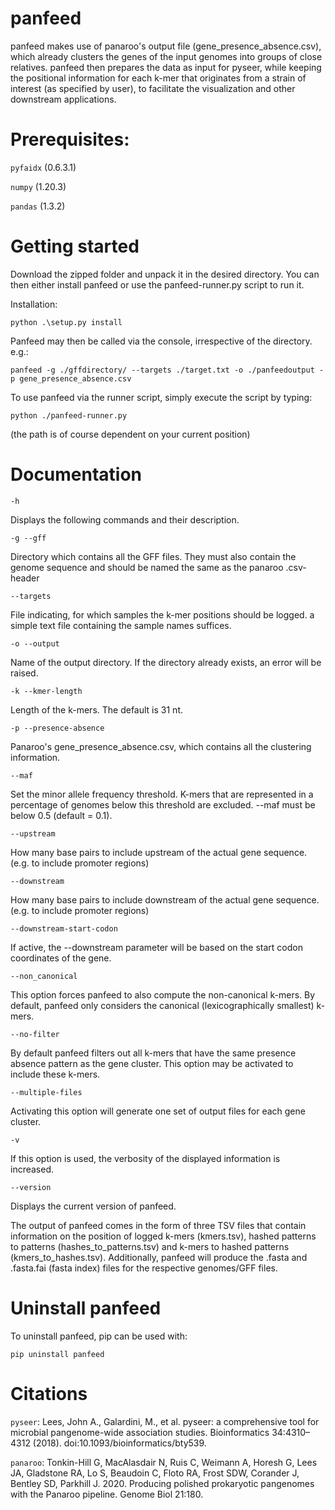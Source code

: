 # panfeed

panfeed makes use of panaroo's output file (gene_presence_absence.csv), which already clusters the genes of the input genomes into groups of close relatives.
panfeed then prepares the data as input for pyseer, while keeping the positional information for each k-mer that originates from a strain of interest (as specified by user), to facilitate the visualization and other downstream applications.

# Prerequisites:

`pyfaidx` (0.6.3.1)

`numpy` (1.20.3)

`pandas` (1.3.2)

# Getting started
Download the zipped folder and unpack it in the desired directory. You can then either install panfeed or use the panfeed-runner.py script to run it.

Installation:

	python .\setup.py install

Panfeed may then be called via the console, irrespective of the directory. e.g.:

	panfeed -g ./gffdirectory/ --targets ./target.txt -o ./panfeedoutput -p gene_presence_absence.csv


To use panfeed via the runner script, simply execute the script by typing:

	python ./panfeed-runner.py
	
(the path is of course dependent on your current position)



# Documentation
	-h
Displays the following commands and their description.

	-g --gff
Directory which contains all the GFF files. They must also contain the genome sequence and should be named the same as the panaroo .csv-header

	--targets
File indicating, for which samples the k-mer positions should be logged. a simple text file containing the sample names suffices.

	-o --output
Name of the output directory. If the directory already exists, an error will be raised.

	-k --kmer-length
Length of the k-mers. The default is 31 nt. 

	-p --presence-absence
Panaroo's gene_presence_absence.csv, which contains all the clustering information.

	--maf
Set the minor allele frequency threshold. K-mers that are represented in a percentage of genomes below this threshold are excluded. --maf must be below 0.5 (default = 0.1).

	--upstream
How many base pairs to include upstream of the actual gene sequence. (e.g. to include promoter regions)

	--downstream
How many base pairs to include downstream of the actual gene sequence. (e.g. to include promoter regions)

	--downstream-start-codon
If active, the --downstream parameter will be based on the start codon coordinates of the gene.

	--non_canonical
This option forces panfeed to also compute the non-canonical k-mers. By default, panfeed only considers the canonical (lexicographically smallest) k-mers.

	--no-filter
By default panfeed filters out all k-mers that have the same presence absence pattern as the gene cluster. This option may be activated to include these k-mers.

	--multiple-files
Activating this option will generate one set of output files for each gene cluster.

	-v
If this option is used, the verbosity of the displayed information is increased.

	--version
Displays the current version of panfeed.

The output of panfeed comes in the form of three TSV files that contain information on the position of logged k-mers (kmers.tsv), hashed patterns to patterns (hashes_to_patterns.tsv) and k-mers to hashed patterns (kmers_to_hashes.tsv). Additionally, panfeed will produce the .fasta and .fasta.fai (fasta index) files for the respective genomes/GFF files.

# Uninstall panfeed
To uninstall panfeed, pip can be used with:
	
	pip uninstall panfeed

# Citations
`pyseer`: Lees, John A., Galardini, M., et al. pyseer: a comprehensive tool for microbial pangenome-wide association studies. Bioinformatics 34:4310–4312 (2018). doi:10.1093/bioinformatics/bty539.

`panaroo`: Tonkin-Hill G, MacAlasdair N, Ruis C, Weimann A, Horesh G, Lees JA, Gladstone RA, Lo S, Beaudoin C, Floto RA, Frost SDW, Corander J, Bentley SD, Parkhill J. 2020. Producing polished prokaryotic pangenomes with the Panaroo pipeline. Genome Biol 21:180.
